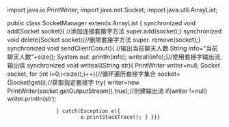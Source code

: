 import java.io.PrintWriter;
import java.net.Socket;
import java.util.ArrayList;

public class SocketManager extends ArrayList {
	synchronized void add(Socket socket){ //添加连接套接字方法
			super.add(socket);}
			synchronized void delete(Socket socket){//删除套接字方法
				super. remove(socket);}
				synchronized void sendClientConut(){ //输出当前聊天人数
					String info="当前聊天人数"+size();
					System.out. println(info);
					writeall(info);}//使用套接字输出流,输出信
					synchronized void writeall(String str){
					PrintWriter writer=null;
					Socket socket;
					for (int i=0;i<size();i++){//循环遍历套接字集合
								socket=(Socket)get(i);//获取指定套接字
						try{
						writer=new PrintWriter(socket.getOutputStream(),true);//创建输出流
						if(writer !=null)
							writer.println(str);

					} catch(Exception e){
							e.printStackTrace(); } }}}
